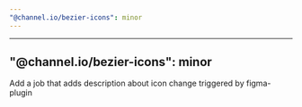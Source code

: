 ```yaml
---
"@channel.io/bezier-icons": minor
---
```


---

## "@channel.io/bezier-icons": minor

Add a job that adds description about icon change triggered by figma-plugin
